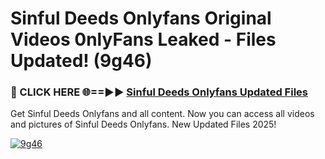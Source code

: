# Sinful Deeds Onlyfans Original Videos 0nlyFans Leaked - Files Updated! (9g46)

<h3>🔴 CLICK HERE 🌐==►► <a href="https://tinyurl.com/3hn5wdd3" rel="nofollow">Sinful Deeds Onlyfans Updated Files</a></h3>

Get Sinful Deeds Onlyfans and all content. Now you can access all videos and pictures of Sinful Deeds Onlyfans. New Updated Files 2025!

[![9g46](https://i.imgur.com/4HnBqBT.gif)](https://tinyurl.com/3hn5wdd3)
